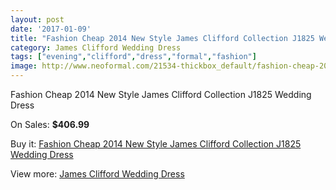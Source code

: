 ```yaml
---
layout: post
date: '2017-01-09'
title: "Fashion Cheap 2014 New Style James Clifford Collection J1825 Wedding Dress"
category: James Clifford Wedding Dress
tags: ["evening","clifford","dress","formal","fashion"]
image: http://www.neoformal.com/21534-thickbox_default/fashion-cheap-2014-new-style-james-clifford-collection-j1825-wedding-dress.jpg
---
```

Fashion Cheap 2014 New Style James Clifford Collection J1825 Wedding Dress

On Sales: **$406.99**
<a href="https://www.neoformal.com/en/james-clifford-wedding-dress-2014/7011-fashion-cheap-2014-new-style-james-clifford-collection-j1825-wedding-dress.html"><amp-img layout="responsive" width="600" height="600" src="//www.neoformal.com/21534-thickbox_default/fashion-cheap-2014-new-style-james-clifford-collection-j1825-wedding-dress.jpg" alt="Fashion Cheap 2014 New Style James Clifford Collection J1825 Wedding Dress 0" /></a>

Buy it: [Fashion Cheap 2014 New Style James Clifford Collection J1825 Wedding Dress](https://www.neoformal.com/en/james-clifford-wedding-dress-2014/7011-fashion-cheap-2014-new-style-james-clifford-collection-j1825-wedding-dress.html "Fashion Cheap 2014 New Style James Clifford Collection J1825 Wedding Dress")

View more: [James Clifford Wedding Dress](https://www.neoformal.com/en/107-james-clifford-wedding-dress-2014 "James Clifford Wedding Dress")